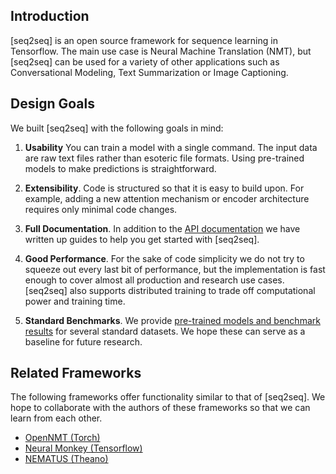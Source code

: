 ## Introduction

[seq2seq] is an open source framework for sequence learning in Tensorflow.
The main use case is Neural Machine Translation (NMT), but [seq2seq] can be
used for a variety of other applications such as Conversational Modeling,
Text Summarization or Image Captioning.

## Design Goals

We built [seq2seq] with the following goals in mind:

1. **Usability** You can train a model with a single command. The input data are raw text files rather than esoteric file formats. Using pre-trained models to make predictions is straightforward.

2. **Extensibility**. Code is structured so that it is easy to build upon. For example, adding a new attention mechanism or encoder architecture requires only minimal code changes.

3. **Full Documentation**. In addition to the [API documentation]() we have written up guides to help you get started with [seq2seq].

4. **Good Performance**. For the sake of code simplicity we do not try to squeeze out every last bit of performance, but the implementation is fast enough to cover almost all production and research use cases. [seq2seq] also supports distributed training to trade off computational power and training time.

5. **Standard Benchmarks**. We provide [pre-trained models and benchmark results](benchmarks.md) for several standard datasets. We hope these can serve as a baseline for future research.

## Related Frameworks

The following frameworks offer functionality similar to that of [seq2seq]. We hope to collaborate with the authors of these frameworks so that we can learn from each other.

- [OpenNMT (Torch)](http://opennmt.net/)
- [Neural Monkey (Tensorflow)](https://github.com/ufal/neuralmonkey)
- [NEMATUS (Theano)](https://github.com/rsennrich/nematus)
